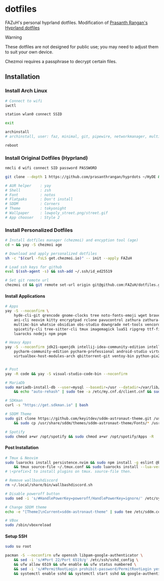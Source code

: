 # dotfiles

FAZuH's personal hyprland dotfiles. Modification of [Prasanth Rangan's Hyprland dotfiles](https://github.com/prasanthrangan/hyprdots)

> [!WARNING]
> 
> These dotfiles are not designed for public use; you may need to adjust them to suit your own device.
>
> Chezmoi requires a passphrase to decrypt certain files.

## Installation

### Install Arch Linux

```bash
# Connect to wifi
iwctl

station wlan0 connect SSID

exit

archinstall
# archinstall, user: faz, minimal, git, pipewire, networkmanager, multilib

reboot
```

### Install Original Dotfiles (Hyprland)

```bash
nmcli d wifi connect SID password PASSWORD

git clone --depth 1 https://github.com/prasanthrangan/hyprdots ~/HyDE && cd ~/HyDE/Scripts && ./install.sh -drs

# AUR helper    : yay
# Shell         : zsh
# Font          : notos
# Flatpaks      : Don't install
# SDDM          : Corners
# Theme         : tokyonight
# Wallpaper     : lowpoly_street.png/street.gif
# App chooser   : Style 2
```

### Install Personalized Dotfiles

```bash
# Install dotfiles manager (chezmoi) and encyption tool (age)
cd ~ && yay -S chezmoi age

# Download and apply personalized dotfiles
sh -c "$(curl -fsLS get.chezmoi.io)" -- init --apply FAZuH

# Load ssh keys for github
eval $(ssh-agent -s) && ssh-add ~/.ssh/id_ed25519

# Set git remote url
chezmoi cd && git remote set-url origin git@github.com:FAZuH/dotfiles.git
```

#### Install Applications

```bash
# Apps
yay -S --noconfirm \
    hyde-cli-git qrencode gnome-clocks tree noto-fonts-emoji wget brave cava btop neofetch \
    ani-cli neovim kitty encryptpad rclone pavucontrol zathura zathura-pdf-mupdf ranger nautilus \
    multimc-bin whatsie obsidian obs-studio downgrade net-tools vencord mariadb spotify \
    spicetify-cli tree-sitter-cli tmux imagemagick lua51 ripgrep ttf-fira-code ttf-firacode-nerd \
    luarocks nodejs npm pnpm 

# Heavy Apps
yay -S --noconfirm jdk21-openjdk intellij-idea-community-edition intellij-idea-ultimate-edition \
    pycharm-community-edition pycharm-professional android-studio virtualbox \
    virtualbox-host-modules-arch qbittorrent-git ventoy-bin python-pix2tex tesseract tesseract-eng-data tesseract-data-jpn


# Post
yay -R code && yay -S visual-studio-code-bin --noconfirm

# MariaDb
sudo mariadb-install-db --user=mysql --basedir=/usr --datadir=/var/lib/mysql \
    && echo "auto-rehash" | sudo tee -a /etc/my.cnf.d/client.cnf && sudo systemctl restart mariadb

# SDKman
curl -s "https://get.sdkman.io" | bash

# SDDM Theme
sudo git clone https://github.com/keyitdev/sddm-astronaut-theme.git /usr/share/sddm/themes/sddm-astronaut-theme \
    && sudo cp /usr/share/sddm/themes/sddm-astronaut-theme/Fonts/* /usr/share/fonts/

# Spotify
sudo chmod a+wr /opt/spotify && sudo chmod a+wr /opt/spotify/Apps -R
```

#### Post Installation

```bash
# Tmux & Neovim
sudo luarocks install persistence.nvim && sudo npm install -g eslint @biomejs/biome && tmux \
    && tmux source-file ~/.tmux.conf && sudo luarocks install --lua-version=5.1 magick
# \<prefix>I to install plugins on tmux. source-file then.

# Remove wallbashdiscord
rm ~/.local/share/bin/wallbashdiscord.sh

# Disable poweroff button
sudo sed -i 's/#HandlePowerKey=poweroff/HandlePowerKey=ignore/' /etc/systemd/logind.conf

# Change SDDM theme
echo -e "[Theme]\nCurrent=sddm-astronaut-theme" | sudo tee /etc/sddm.conf

# VBox
sudo /sbin/vboxreload
```

#### Setup SSH

```bash
sudo su root

pacman -S --noconfirm ufw openssh libpam-google-authenticator \
    && sed -i 's/#Port 22/Port 6519/g' /etc/ssh/sshd_config \
    && ufw allow 6519 && ufw enable && ufw status numbered \
    && sed -i 's/#PermitRootLogin prohibit-password/PermitRootLogin yes/g' /etc/ssh/sshd_config \
    && systemctl enable sshd && systemctl start sshd && google-authenticator && systemctl restart sshd
```
